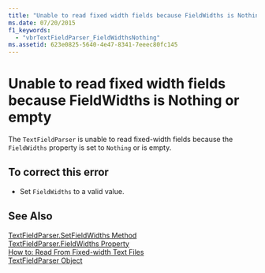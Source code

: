 ```yaml
---
title: "Unable to read fixed width fields because FieldWidths is Nothing or empty"
ms.date: 07/20/2015
f1_keywords: 
  - "vbrTextFieldParser_FieldWidthsNothing"
ms.assetid: 623e0825-5640-4e47-8341-7eeec80fc145
---
```

# Unable to read fixed width fields because FieldWidths is Nothing or empty
The `TextFieldParser` is unable to read fixed-width fields because the `FieldWidths` property is set to `Nothing` or is empty.  
  
## To correct this error  
  
-   Set `FieldWidths` to a valid value.  
  
## See Also  
 [TextFieldParser.SetFieldWidths Method](https://msdn.microsoft.com/library/958fed9f-e0f3-4fc5-83b4-386156bdf036)  
 [TextFieldParser.FieldWidths Property](https://msdn.microsoft.com/library/c6985360-60c6-494e-89e7-43b6b73f2597)  
 [How to: Read From Fixed-width Text Files](../../visual-basic/developing-apps/programming/drives-directories-files/how-to-read-from-fixed-width-text-files.md)  
 [TextFieldParser Object](../../visual-basic/language-reference/objects/textfieldparser-object.md)

